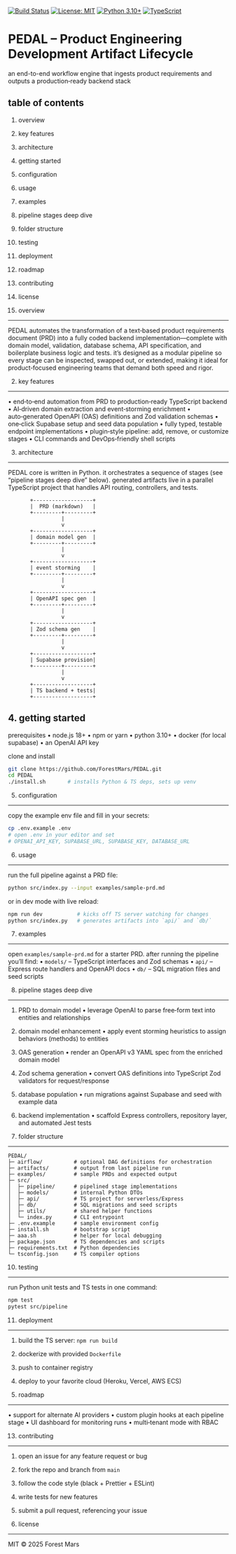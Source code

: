 [![Build Status](https://github.com/ForestMars/PEDAL/actions/workflows/ci.yml/badge.svg)](https://github.com/ForestMars/PEDAL/actions)
[![License: MIT](https://img.shields.io/badge/License-MIT-blue.svg)](LICENSE)
[![Python 3.10+](https://img.shields.io/badge/python-3.10%2B-green.svg)](https://www.python.org/downloads/)
[![TypeScript](https://img.shields.io/badge/typescript-4.x-blue.svg)](https://www.typescriptlang.org/)

# PEDAL – Product Engineering Development Artifact Lifecycle

an end-to-end workflow engine that ingests product requirements and outputs a production‑ready backend stack

## table of contents

1. overview

2. key features

3. architecture

4. getting started

5. configuration

6. usage

7. examples

8. pipeline stages deep dive

9. folder structure

10. testing

11. deployment

12. roadmap

13. contributing

14. license

15. overview

---

PEDAL automates the transformation of a text‑based product requirements document (PRD) into
a fully coded backend implementation—complete with domain model, validation, database schema,
API specification, and boilerplate business logic and tests. it’s designed as a modular pipeline
so every stage can be inspected, swapped out, or extended, making it ideal for product‑focused
engineering teams that demand both speed and rigor.

2. key features

---

•  end‑to‑end automation from PRD to production‑ready TypeScript backend
•  AI‑driven domain extraction and event‑storming enrichment
•  auto‑generated OpenAPI (OAS) definitions and Zod validation schemas
•  one‑click Supabase setup and seed data population
•  fully typed, testable endpoint implementations
•  plugin‑style pipeline: add, remove, or customize stages
•  CLI commands and DevOps‑friendly shell scripts

3. architecture

---

PEDAL core is written in Python. it orchestrates a sequence of stages (see “pipeline stages deep dive” below).
generated artifacts live in a parallel TypeScript project that handles API routing, controllers, and tests.

```
       +-------------------+   
       |  PRD (markdown)   |   
       +---------+---------+   
                 |               
                 v               
       +-------------------+   
       | domain model gen  |   
       +---------+---------+   
                 |               
                 v               
       +-------------------+   
       | event storming    |   
       +---------+---------+   
                 |               
                 v               
       +-------------------+   
       | OpenAPI spec gen  |   
       +---------+---------+   
                 |               
                 v               
       +-------------------+   
       | Zod schema gen    |   
       +---------+---------+   
                 |               
                 v               
       +-------------------+   
       | Supabase provision|   
       +---------+---------+   
                 |               
                 v               
       +-------------------+   
       | TS backend + tests|   
       +-------------------+   
```

## 4. getting started

prerequisites
•  node.js 18+
•  npm or yarn
•  python 3.10+
•  docker (for local supabase)
•  an OpenAI API key

clone and install

```bash
git clone https://github.com/ForestMars/PEDAL.git  
cd PEDAL  
./install.sh       # installs Python & TS deps, sets up venv  
```

5. configuration

---

copy the example env file and fill in your secrets:

```bash
cp .env.example .env  
# open .env in your editor and set  
# OPENAI_API_KEY, SUPABASE_URL, SUPABASE_KEY, DATABASE_URL  
```

6. usage

---

run the full pipeline against a PRD file:

```bash
python src/index.py --input examples/sample-prd.md  
```

or in dev mode with live reload:

```bash
npm run dev           # kicks off TS server watching for changes  
python src/index.py   # generates artifacts into `api/` and `db/`  
```

7. examples

---

open `examples/sample-prd.md` for a starter PRD. after running the pipeline you’ll find:
•  `models/` – TypeScript interfaces and Zod schemas
•  `api/` – Express route handlers and OpenAPI docs
•  `db/` – SQL migration files and seed scripts

8. pipeline stages deep dive

---

1. PRD to domain model
   •  leverage OpenAI to parse free‑form text into entities and relationships

2. domain model enhancement
   •  apply event storming heuristics to assign behaviors (methods) to entities

3. OAS generation
   •  render an OpenAPI v3 YAML spec from the enriched domain model

4. Zod schema generation
   •  convert OAS definitions into TypeScript Zod validators for request/response

5. database population
   •  run migrations against Supabase and seed with example data

6. backend implementation
   •  scaffold Express controllers, repository layer, and automated Jest tests

7. folder structure

---

```
PEDAL/  
├─ airflow/          # optional DAG definitions for orchestration  
├─ artifacts/        # output from last pipeline run  
├─ examples/         # sample PRDs and expected output  
├─ src/  
│  ├─ pipeline/      # pipelined stage implementations  
│  ├─ models/        # internal Python DTOs  
│  ├─ api/           # TS project for serverless/Express  
│  ├─ db/            # SQL migrations and seed scripts  
│  ├─ utils/         # shared helper functions  
│  └─ index.py       # CLI entrypoint  
├─ .env.example      # sample environment config  
├─ install.sh        # bootstrap script  
├─ aaa.sh            # helper for local debugging  
├─ package.json      # TS dependencies and scripts  
├─ requirements.txt  # Python dependencies  
└─ tsconfig.json     # TS compiler options  
```

10. testing

---

run Python unit tests and TS tests in one command:

```bash
npm test  
pytest src/pipeline  
```

11. deployment

---

1. build the TS server: `npm run build`

2. dockerize with provided `Dockerfile`

3. push to container registry

4. deploy to your favorite cloud (Heroku, Vercel, AWS ECS)

5. roadmap

---

•  support for alternate AI providers
•  custom plugin hooks at each pipeline stage
•  UI dashboard for monitoring runs
•  multi‑tenant mode with RBAC

13. contributing

---

1. open an issue for any feature request or bug

2. fork the repo and branch from `main`

3. follow the code style (black + Prettier + ESLint)

4. write tests for new features

5. submit a pull request, referencing your issue

6. license

---

MIT © 2025 Forest Mars
